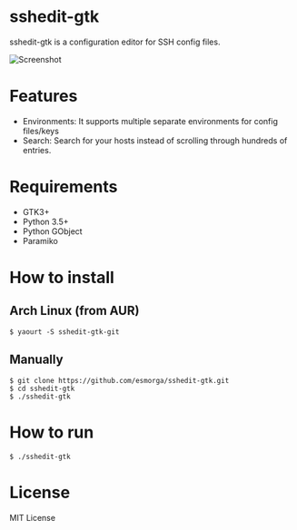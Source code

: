 # sshedit-gtk

sshedit-gtk is a configuration editor for SSH config files.

![Screenshot](http://i.imgur.com/k9KUCCl.png)

# Features

- Environments: It supports multiple separate environments for config files/keys
- Search: Search for your hosts instead of scrolling through hundreds of entries.

# Requirements

* GTK3+
* Python 3.5+
* Python GObject
* Paramiko

# How to install

## Arch Linux (from AUR)

    $ yaourt -S sshedit-gtk-git

## Manually

    $ git clone https://github.com/esmorga/sshedit-gtk.git
    $ cd sshedit-gtk
    $ ./sshedit-gtk

# How to run

    $ ./sshedit-gtk

# License

MIT License


